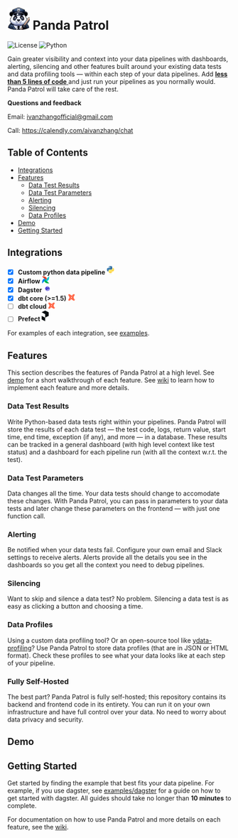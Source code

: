 # <img src="panda-patrol.png" alt="Panda Patrol" width="50"/> Panda Patrol
![License](https://img.shields.io/badge/license-MIT-blue.svg) ![Python](https://img.shields.io/badge/python-3.8-blue.svg) 

Gain greater visibility and context into your data pipelines with dashboards, alerting, silencing and other features built around your existing data tests and data profiling tools — within each step of your data pipelines. Add <ins> **less than 5 lines of code** </ins> and just run your pipelines as you normally would. Panda Patrol will take care of the rest.

**Questions and feedback** 

Email: ivanzhangofficial@gmail.com

Call: https://calendly.com/aivanzhang/chat

## Table of Contents
- [Integrations](#integrations)
- [Features](#features)
    - [Data Test Results](#storing-data-test-results)
    - [Data Test Parameters](#data-test-parameters)
    - [Alerting](#alerting)
    - [Silencing](#silencing)
    - [Data Profiles](#data-profiles)
- [Demo](#demo)
- [Getting Started](#getting-started)

## Integrations
- [x] **Custom python data pipeline** <img src="static/python.svg" alt="python" width="16"/>
- [x] **Airflow** <img src="static/airflow.png" alt="airflow" width="16"/>
- [x] **Dagster** <img src="static/dagster.png" alt="dagster" width="16"/>
- [x] **dbt core (>=1.5)** <img src="static/dbt.png" alt="dbt-core" width="16"/>
- [ ] **dbt cloud** <img src="static/dbt.png" alt="dbt-cloud" width="16"/>
- [ ] **Prefect** <img src="static/prefect.png" alt="prefect" width="16"/>

For examples of each integration, see [examples](examples).

## Features
This section describes the features of Panda Patrol at a high level. See [demo](#demo) for a short walkthrough of each feature. See [wiki](https://github.com/aivanzhang/panda_patrol/wiki) to learn how to implement each feature and more details.

### Data Test Results
Write Python-based data tests right within your pipelines. Panda Patrol will store the results of each data test — the test code, logs, return value, start time, end time, exception (if any), and more — in a database. These results can be tracked in a general dashboard (with high level context like test status) and a dashboard for each pipeline run (with all the context w.r.t. the test).

### Data Test Parameters
Data changes all the time. Your data tests should change to accomodate these changes. With Panda Patrol, you can pass in parameters to your data tests and later change these parameters on the frontend — with just one function call.

### Alerting
Be notified when your data tests fail. Configure your own email and Slack settings to receive alerts. Alerts provide all the details you see in the dashboards so you get all the context you need to debug pipelines.

### Silencing
Want to skip and silence a data test? No problem. Silencing a data test is as easy as clicking a button and choosing a time.

### Data Profiles
Using a custom data profiling tool? Or an open-source tool like [ydata-profiling](https://github.com/ydataai/ydata-profiling)? Use Panda Patrol to store data profiles (that are in JSON or HTML format). Check these profiles to see what your data looks like at each step of your pipeline.

### Fully Self-Hosted
The best part? Panda Patrol is fully self-hosted; this repository contains its backend and frontend code in its entirety. You can run it on your own infrastructure and have full control over your data. No need to worry about data privacy and security.

## Demo

## Getting Started
Get started by finding the example that best fits your data pipeline. For example, if you use dagster, see [examples/dagster](examples/dagster) for a guide on how to get started with dagster. All guides should take no longer than **10 minutes** to complete.

For documentation on how to use Panda Patrol and more details on each feature, see the [wiki](https://github.com/aivanzhang/panda_patrol/wiki).